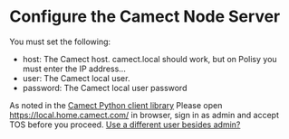 
# Configure the Camect Node Server

You must set the following:

- host: The Camect host.  camect.local should work, but on Polisy you must enter the IP address...
- user: The Camect local user.
- password: The Camect local user password

As noted in the [Camect Python client library](https://github.com/camect/camect-py/blob/master/README.md) Please open https://local.home.camect.com/ in browser, sign in as admin and accept TOS before you proceed.  [Use a different user besides admin?](https://github.com/jimboca/udi-poly-Camect/issues/5)





